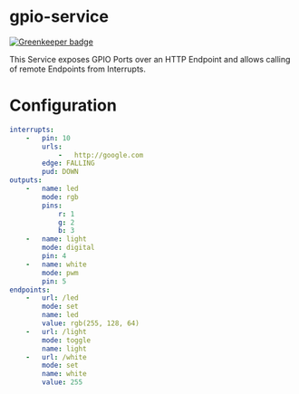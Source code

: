 # gpio-service

[![Greenkeeper badge](https://badges.greenkeeper.io/automaid/generic-gpio-service.svg)](https://greenkeeper.io/)

This Service exposes GPIO Ports over an HTTP Endpoint and allows calling of remote Endpoints from Interrupts.

# Configuration
```yaml
interrupts:
    -   pin: 10
        urls:
            -   http://google.com
        edge: FALLING
        pud: DOWN
outputs:
    -   name: led
        mode: rgb
        pins:
            r: 1
            g: 2
            b: 3
    -   name: light
        mode: digital
        pin: 4
    -   name: white
        mode: pwm
        pin: 5
endpoints:
    -   url: /led
        mode: set
        name: led
        value: rgb(255, 128, 64)
    -   url: /light
        mode: toggle
        name: light
    -   url: /white
        mode: set
        name: white
        value: 255

```

